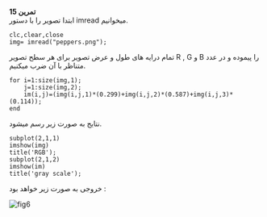**تمرین 15**
<br>
ابتدا تصویر را با دستور imread میخوانیم.
<br>
```
clc,clear,close
img= imread("peppers.png");
```
تمام درایه های طول و عرض تصویر برای هر سطح تصویر R , G و B را پیموده و در عدد متناظر با آن ضرب میکنیم. 
```
for i=1:size(img,1);
    j=1:size(img,2);
    im(i,j)=(img(i,j,1)*(0.299)+img(i,j,2)*(0.587)+img(i,j,3)*(0.114));
end
```
نتایج به صورت زیر رسم میشود.
```
subplot(2,1,1)
imshow(img)
title('RGB');
subplot(2,1,2)
imshow(im)
title('gray scale');

```
خروجی به صورت زیر خواهد بود :
<br>

![fig6](https://user-images.githubusercontent.com/56272972/167206074-1e590388-c016-4ec9-963b-656431a9386f.jpg)
